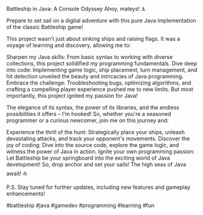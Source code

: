 Battleship in Java: A Console Odyssey
Ahoy, mateys! ⚓️

Prepare to set sail on a digital adventure with this pure Java implementation of the classic Battleship game!

This project wasn't just about sinking ships and raising flags. It was a voyage of learning and discovery, allowing me to:

Sharpen my Java skills: From basic syntax to working with diverse collections, this project solidified my programming fundamentals.
Dive deep into code: Implementing game logic, ship placement, turn management, and hit detection unveiled the beauty and intricacies of Java programming.
Embrace the challenge: Troubleshooting bugs, optimizing algorithms, and crafting a compelling player experience pushed me to new limits.
But most importantly, this project ignited my passion for Java!

The elegance of its syntax, the power of its libraries, and the endless possibilities it offers – I'm hooked! So, whether you're a seasoned programmer or a curious newcomer, join me on this journey and:

Experience the thrill of the hunt: Strategically place your ships, unleash devastating attacks, and track your opponent's movements.
Discover the joy of coding: Dive into the source code, explore the game logic, and witness the power of Java in action.
Ignite your own programming passion: Let Battleship be your springboard into the exciting world of Java development!
So, drop anchor and set your sails! The high seas of Java await! ⛵️

P.S. Stay tuned for further updates, including new features and gameplay enhancements!

#battleship #java #gamedev #programming #learning #fun
